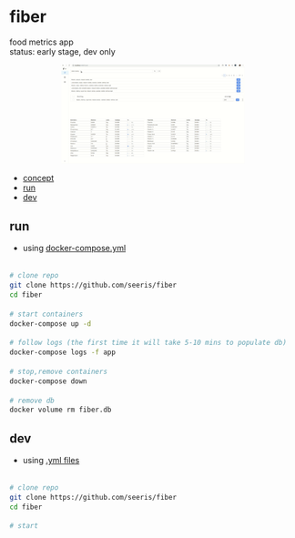# fiber

food metrics app</br>
status: early stage, dev only

<div align="center">
  <a href="./doc/resources/app-1.gif?raw=true">
  <img width="64%" src="./doc/resources/app-1.gif"></img>
  </a>
</div>


- [concept](./doc/concept/concept.md)
- [run](#run)
- [dev](#dev)

## run 

- using [docker-compose.yml](./docker-compose.yml)

```bash

# clone repo
git clone https://github.com/seeris/fiber
cd fiber

# start containers
docker-compose up -d 

# follow logs (the first time it will take 5-10 mins to populate db)
docker-compose logs -f app

# stop,remove containers
docker-compose down

# remove db 
docker volume rm fiber.db

```

## dev

- using [.yml files](./docker/)

```bash

# clone repo
git clone https://github.com/seeris/fiber
cd fiber

# start 


```




